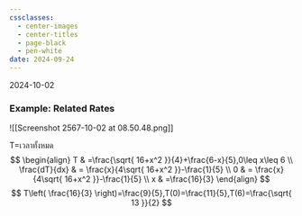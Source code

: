 ```yaml
---
cssclasses:
  - center-images
  - center-titles
  - page-black
  - pen-white
date: 2024-09-24
---
```

2024-10-02

### Example: Related Rates
![[Screenshot 2567-10-02 at 08.50.48.png]]

T=เวลาทั้งหมด
$$
\begin{align}
T & =\frac{\sqrt{ 16+x^2 }}{4}+\frac{6-x}{5},0\leq x\leq 6 \\
\frac{dT}{dx}  & = \frac{x}{4\sqrt{ 16+x^2 }}-\frac{1}{5} \\
 0 & = \frac{x}{4\sqrt{ 16+x^2 }}-\frac{1}{5} \\
x & =\frac{16}{3}
\end{align}
$$
$$
T\left( \frac{16}{3} \right)=\frac{9}{5},T(0)=\frac{11}{5},T(6)=\frac{\sqrt{ 13 }}{2}
$$



